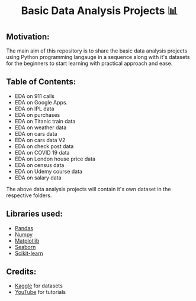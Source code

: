 
<h1 align="center">Basic Data Analysis Projects 📊 </h1>

## Motivation:
The main aim of this repository is to share the basic data analysis projects using Python programming langauge in a sequence along with it's datasets for the beginners to start learning with practical approach and ease.

## Table of Contents:
- EDA on 911 calls
- EDA on Google Apps.
- EDA on IPL data
- EDA on purchases
- EDA on Titanic train data 
- EDA on weather data
- EDA on cars data
- EDA on cars data V2
- EDA on check post data
- EDA on COVID 19 data
- EDA on London house price data
- EDA on census data
- EDA on Udemy course data
- EDA on salary data

The above data analysis projects will contain it's own dataset in the respective folders.

## Libraries used:
- <a href="https://pandas.pydata.org/">Pandas</a>
- <a href="https://numpy.org/">Numpy</a>
- <a href="https://matplotlib.org/">Matplotlib</a>
- <a href="https://seaborn.pydata.org/">Seaborn</a>
- <a href="https://scikit-learn.org/stable/">Scikit-learn</a>

## Credits:

- <a href="https://www.kaggle.com/">Kaggle</a> for datasets 
- <a href="https://www.youtube.com/">YouTube</a> for tutorials
